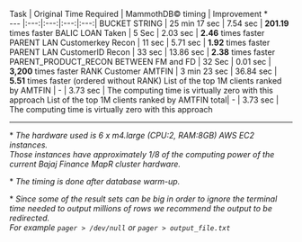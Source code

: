 
Task | Original Time Required | MammothDB&copy; timing | Improvement *  
--- |:---:|:---:|:---:|:---:|
BUCKET STRING | 25 min 17 sec | 7.54 sec | **201.19** times faster
BALIC LOAN Taken | 5 Sec | 2.03 sec | **2.46** times faster
PARENT LAN Customerkey Recon | 11 sec | 5.71 sec  | **1.92** times faster
PARENT LAN CustomerID Recon | 33 sec | 13.86 sec  | **2.38** times faster
PARENT_PRODUCT_RECON BETWEEN FM and FD | 32 Sec | 0.01 sec  | **3,200** times faster
RANK Customer AMTFIN | 3 min 23 sec | 36.84 sec | **5.51** times faster (ordered without RANK)
List of the top 1M clients ranked by AMTFIN | - | 3.73 sec | The computing time is virtually zero with this approach
List of the top 1M clients ranked by AMTFIN total| - | 3.73 sec | The computing time is virtually zero with this approach

---

\* *The hardware used is 6 x m4.large (CPU:2, RAM:8GB) AWS EC2 instances.*  
*Those instances have approximately 1/8 of the computing power of the current Bajaj Finance MapR cluster hardware.*

\* *The timing is done after database warm-up.*

\* *Since some of the result sets can be big in order to ignore the terminal time needed to output millions of rows we recommend the output to be redirected.*  
*For example `pager > /dev/null` or `pager > output_file.txt`*
